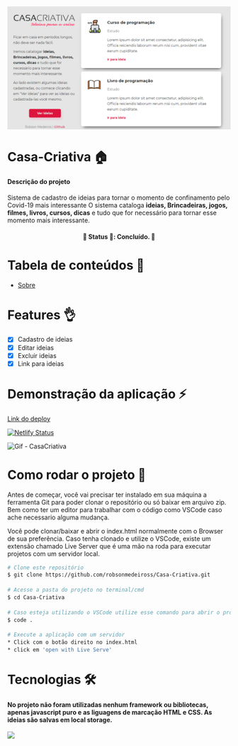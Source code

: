 ![Banner - CasaCriativa](https://github.com/robsonmedeiross/Assets-git/blob/main/Banner%20-%20CasaCriativa.png)


# Casa-Criativa 🏠

#### Descrição do projeto

Sistema de cadastro de ideias para tornar o momento de confinamento pelo Covid-19 mais interessante
O sistema cataloga **ideias, Brincadeiras, jogos, filmes, livros, cursos, dicas** e tudo que for necessário para tornar esse momento mais interessante.

<h4 align="center"> 
	🚧 Status 🚀: Concluído. 🚧
</h4>

Tabela de conteúdos 🏁
=================
<!--ts-->
   * [Sobre](#Casa-Criativa)
<!--te-->

# Features 👌

- [x] Cadastro de ideias
- [x] Editar ideias
- [x] Excluir ideias
- [x] Link para ideias

# Demonstração da aplicação ⚡

<p><a href="https://nostalgic-archimedes-b5fa83.netlify.app" >Link do deploy</a></p>

[![Netlify Status](https://api.netlify.com/api/v1/badges/64777c75-9c15-4760-a6b3-4802a2a3b58a/deploy-status)](https://app.netlify.com/sites/nostalgic-archimedes-b5fa83/deploys)

![Gif - CasaCriativa](https://github.com/robsonmedeiross/Assets-git/blob/main/CasaCriativa%20-%20gif.gif)

# Como rodar o projeto 🚀

<p> Antes de começar, você vai precisar ter instalado em sua máquina a ferramenta Git para poder clonar o repositório ou só baixar em arquivo zip. Bem como ter um editor para trabalhar com o código como VSCode caso ache necessario alguma mudança. </p>

<p>Você pode clonar/baixar e abrir o index.html normalmente com o Browser de sua preferência. Caso tenha clonado e utilize o VSCode, existe um extensão chamado Live Server que é uma mão na roda para executar projetos com um servidor local.</p>

```bash
# Clone este repositório
$ git clone https://github.com/robsonmedeiross/Casa-Criativa.git

# Acesse a pasta do projeto no terminal/cmd
$ cd Casa-Criativa

# Caso esteja utilizando o VSCode utilize esse comando para abrir o projeto no editor.
$ code .

# Execute a aplicação com um servidor
* Click com o botão direito no index.html 
* click em 'open with Live Serve'
```

# Tecnologias 🛠 


#### No projeto não foram utilizadas nenhum framework ou bibliotecas, apenas javascript puro e as liguagens de marcação HTML e CSS. As ideias são salvas em local storage.

[<img src="https://img.shields.io/badge/LICENSE-MIT-green" />](https://github.com/robsonmedeiross/Casa-Criativa/blob/main/LICENSE)

